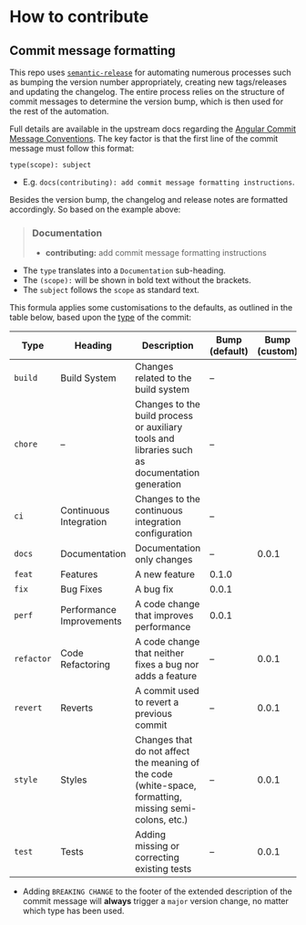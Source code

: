 # How to contribute

## Commit message formatting

This repo uses [`semantic-release`](https://github.com/semantic-release/semantic-release) for automating numerous processes such as bumping the version number appropriately, creating new tags/releases and updating the changelog.
The entire process relies on the structure of commit messages to determine the version bump, which is then used for the rest of the automation.

Full details are available in the upstream docs regarding the [Angular Commit Message Conventions](https://github.com/angular/angular.js/blob/master/DEVELOPERS.md#-git-commit-guidelines).
The key factor is that the first line of the commit message must follow this format:

```
type(scope): subject
```

* E.g. `docs(contributing): add commit message formatting instructions`.

Besides the version bump, the changelog and release notes are formatted accordingly.
So based on the example above:

> ### Documentation
> 
> * **contributing:** add commit message formatting instructions

* The `type` translates into a `Documentation` sub-heading.
* The `(scope):` will be shown in bold text without the brackets.
* The `subject` follows the `scope` as standard text.

This formula applies some customisations to the defaults, as outlined in the table below,
based upon the [type](https://github.com/angular/angular.js/blob/master/DEVELOPERS.md#type) of the commit:

Type|Heading|Description|Bump (default)|Bump (custom)
-----|-----|-----|-----|-----
`build`|Build System|Changes related to the build system|–|
`chore`|–|Changes to the build process or auxiliary tools and libraries such as documentation generation|–|
`ci`|Continuous Integration|Changes to the continuous integration configuration|–|
`docs`|Documentation|Documentation only changes|–|0.0.1
`feat`|Features|A new feature|0.1.0|
`fix`|Bug Fixes|A bug fix|0.0.1|
`perf`|Performance Improvements|A code change that improves performance|0.0.1|
`refactor`|Code Refactoring|A code change that neither fixes a bug nor adds a feature|–|0.0.1
`revert`|Reverts|A commit used to revert a previous commit|–|0.0.1
`style`|Styles|Changes that do not affect the meaning of the code (white-space, formatting, missing semi-colons, etc.)|–|0.0.1
`test`|Tests|Adding missing or correcting existing tests|–|0.0.1

* Adding `BREAKING CHANGE` to the footer of the extended description of the commit message will **always** trigger a `major` version change, no matter which type has been used.

